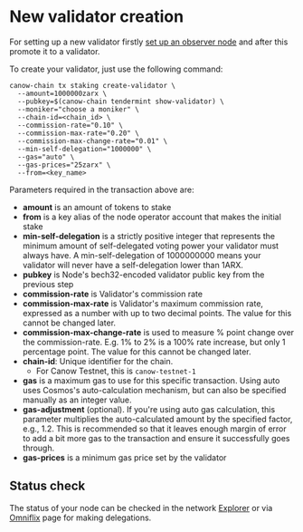 # New validator creation

For setting up a new validator firstly [set up an observer node](canow-node-installation.md) and after this promote it to a validator.

To create your validator, just use the following command:

```commandline
canow-chain tx staking create-validator \
  --amount=1000000zarx \
  --pubkey=$(canow-chain tendermint show-validator) \
  --moniker="choose a moniker" \
  --chain-id=<chain_id> \
  --commission-rate="0.10" \
  --commission-max-rate="0.20" \
  --commission-max-change-rate="0.01" \
  --min-self-delegation="1000000" \
  --gas="auto" \
  --gas-prices="25zarx" \
  --from=<key_name>
```

Parameters required in the transaction above are:

* **amount** is an amount of tokens to stake
* **from** is a key alias of the node operator account that makes the initial stake
* **min-self-delegation** is a strictly positive integer that represents the minimum amount of self-delegated voting power your validator must always have. A min-self-delegation of 1000000000 means your validator will never have a self-delegation lower than 1ARX.
* **pubkey** is Node's bech32-encoded validator public key from the previous step
* **commission-rate** is Validator's commission rate
* **commission-max-rate** is Validator's maximum commission rate, expressed as a number with up to two decimal points. The value for this cannot be changed later.
* **commission-max-change-rate** is used to measure % point change over the commission-rate. E.g. 1% to 2% is a 100% rate increase, but only 1 percentage point. The value for this cannot be changed later.
* **chain-id**: Unique identifier for the chain.
  * For Canow Testnet, this is `canow-testnet-1`
* **gas** is a maximum gas to use for this specific transaction. Using auto uses Cosmos's auto-calculation mechanism, but can also be specified manually as an integer value.
* **gas-adjustment** (optional). If you're using auto gas calculation, this parameter multiplies the auto-calculated amount by the specified factor, e.g., 1.2. This is recommended so that it leaves enough margin of error to add a bit more gas to the transaction and ensure it successfully goes through.
* **gas-prices** is a minimum gas price set by the validator

## Status check

The status of your node can be checked in the network [Explorer](https://explorer.testnet.canowchain.com/desmos) or via [Omniflix](https://omniflix.testnet.canowchain.com) page for making delegations.
